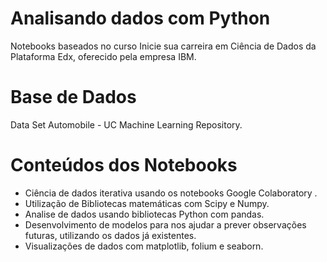 # Analisando dados com Python

Notebooks baseados no curso Inicie sua carreira em Ciência de Dados da Plataforma Edx, oferecido pela empresa IBM.

# Base de Dados
Data Set Automobile  - UC Machine Learning Repository.

# Conteúdos dos Notebooks
* Ciência de dados iterativa usando os notebooks Google Colaboratory .
* Utilização de Bibliotecas matemáticas com Scipy e Numpy.
* Analise de dados usando bibliotecas Python com pandas.
* Desenvolvimento de modelos para nos ajudar a prever observações futuras, utilizando os dados já existentes.
* Visualizações de dados com matplotlib, folium e seaborn.
